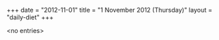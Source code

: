+++
date = "2012-11-01"
title = "1 November 2012 (Thursday)"
layout = "daily-diet"
+++

\<no entries\>